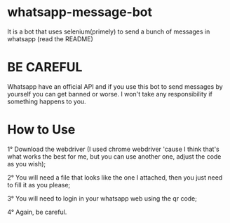 # whatsapp-message-bot
It is a bot that uses selenium(primely) to send a bunch of messages in whatsapp (read the README)


# BE CAREFUL
Whatsapp have an official API and if you use this bot to send messages by yourself you can get banned or worse.
I won't take any responsibility if something happens to you.

# How to Use
1° Download the webdriver (I used chrome webdriver 'cause I think that's what works the best for me, but you can use another one, adjust the code as you wish);  

2° You will need a file that looks like the one I attached, then you just need to fill it as you please;  

3° You will need to login in your whatsapp web using the qr code;  

4° Again, be careful.

﻿﻿
